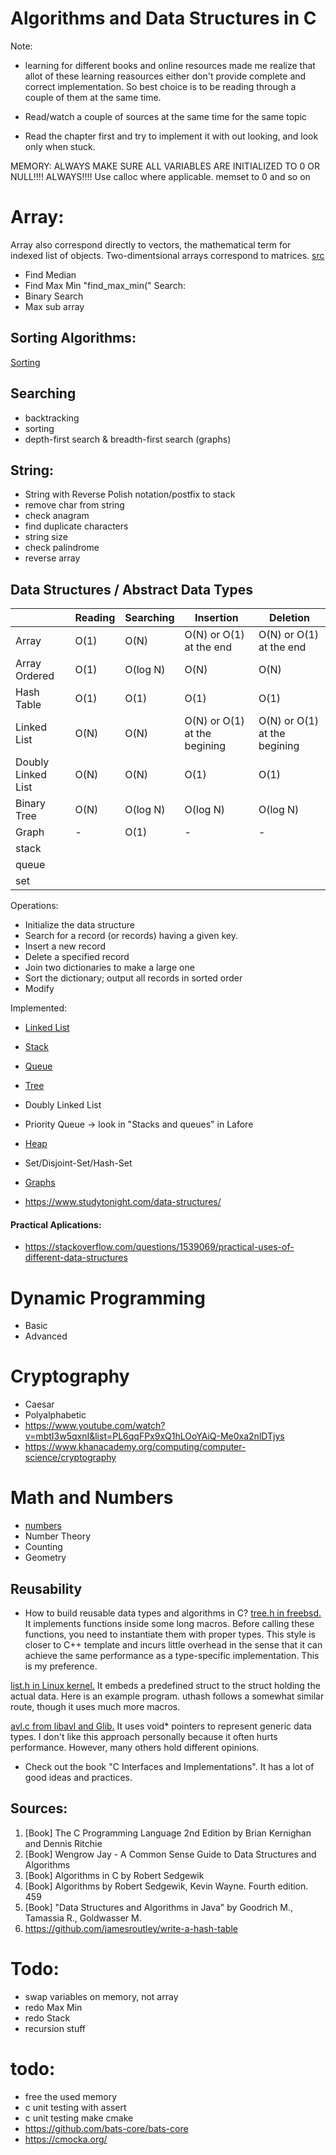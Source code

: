 # Algorithms and Data Structures in C
Note: 
* learning for different books and online resources made me realize that allot of these learning reasources either don't provide complete and correct implementation. So best choice is to be reading through a couple of them at the same time.

* Read/watch a couple of sources at the same time for the same topic
* Read the chapter first and try to implement it with out looking, and look only when stuck.

MEMORY: ALWAYS MAKE SURE ALL VARIABLES ARE INITIALIZED TO 0 OR NULL!!!! ALWAYS!!!! Use calloc where applicable. memset to 0 and so on

# Array:
Array also correspond directly to vectors, the mathematical term for indexed list of objects. 
Two-dimentsional arrays correspond to matrices. [src](#b-alg-c-segw)
* Find Median
* Find Max Min "find_max_min("
Search:
* Binary Search
* Max sub array

## Sorting Algorithms:
[Sorting](Docs/sorting.md)

## Searching
* backtracking
* sorting
* depth-first search & breadth-first search (graphs)

## String:
* String with Reverse Polish notation/postfix to stack
* remove char from string
* check anagram
* find duplicate characters
* string size
* check palindrome
* reverse array

## Data Structures / Abstract Data Types
||Reading|Searching|Insertion|Deletion|
|--|--|--|--|--|
|Array|O(1)|O(N)|O(N) or O(1) at the end|O(N) or O(1) at the end|
|Array Ordered|O(1)|O(log N)|O(N)|O(N)|
|Hash Table|O(1)|O(1)|O(1)|O(1)|
|Linked List|O(N)|O(N)|O(N) or O(1) at the begining|O(N) or O(1) at the begining|
|Doubly Linked List|O(N)|O(N)|O(1)|O(1)|
|Binary Tree|O(N)|O(log N)|O(log N)|O(log N)|
|Graph|-|O(1)|-|-|
|stack|
|queue|
|set|

Operations:
* Initialize the data structure
* Search for a record (or records) having a given key.
* Insert a new record
* Delete a specified record
* Join two dictionaries to make a large one
* Sort the dictionary; output all records in sorted order
* Modify

Implemented:
* [Linked List](Docs/linked_list.md) 
* [Stack](Docs/stack.md) 
* [Queue](Docs/queue.md)
* [Tree](Docs/tree.md)
* Doubly Linked List
* Priority Queue -> look in "Stacks and queues" in Lafore
* [Heap](Docs/heap.md)
* Set/Disjoint-Set/Hash-Set
* [Graphs](Docs/graph.md)

* https://www.studytonight.com/data-structures/

#### Practical Aplications:
* https://stackoverflow.com/questions/1539069/practical-uses-of-different-data-structures

# Dynamic Programming
* Basic
* Advanced

# Cryptography
* Caesar
* Polyalphabetic
* https://www.youtube.com/watch?v=mbtI3w5qxnI&list=PL6qqFPx9xQ1hLOoYAiQ-Me0xa2nlDTjys
* https://www.khanacademy.org/computing/computer-science/cryptography

# Math and Numbers
* [numbers](Docs/numbers_math.md)
* Number Theory
* Counting
* Geometry

## Reusability
* How to build reusable data types and algorithms in C?
[tree.h in freebsd.](https://github.com/freebsd/freebsd/blob/master/sys/sys/tree.h) It implements functions inside some long macros. Before calling these functions, you need to instantiate them with proper types. This style is closer to C++ template and incurs little overhead in the sense that it can achieve the same performance as a type-specific implementation. This is my preference.

[list.h in Linux kernel.](https://github.com/torvalds/linux/blob/master/include/linux/list.h) It embeds a predefined struct to the struct holding the actual data. Here is an example program. uthash follows a somewhat similar route, though it uses much more macros.

[avl.c from libavl and Glib.](https://github.com/sam0x17/libavl_fork/blob/master/avl.c) It uses void\* pointers to represent generic data types. I don't like this approach personally because it often hurts performance. However, many others hold different opinions.

* Check out the book "C Interfaces and Implementations". It has a lot of good ideas and practices.


## Sources:
1. <a name="b_kr"></a>[Book] The C Programming Language 2nd Edition by Brian Kernighan and Dennis Ritchie
2. [Book] Wengrow Jay - A Common Sense Guide to Data Structures and Algorithms
3. <a name="b-alg-c-segw"></a>[Book] Algorithms in C by Robert Sedgewik
4. <a name="b_alg_fed_r_sedgw"></a>[Book] Algorithms by Robert Sedgewik, Kevin Wayne. Fourth edition.
459
5. <a name="alg_java_gtg"></a> [Book] "Data Structures and Algorithms in Java" by Goodrich M., Tamassia R., Goldwasser M.
6. https://github.com/jamesroutley/write-a-hash-table

# Todo:
* swap variables on memory, not array
* redo Max Min
* redo Stack
* recursion stuff
# todo:
* free the used memory
* c unit testing with assert
* c unit testing make cmake
* https://github.com/bats-core/bats-core
* https://cmocka.org/
